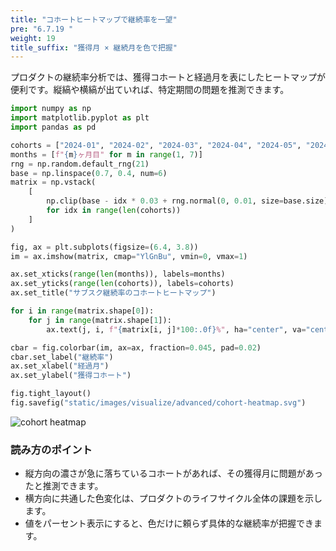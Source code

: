 ```yaml
---
title: "コホートヒートマップで継続率を一望"
pre: "6.7.19 "
weight: 19
title_suffix: "獲得月 × 継続月を色で把握"
---
```


プロダクトの継続率分析では、獲得コホートと経過月を表にしたヒートマップが便利です。縦縞や横縞が出ていれば、特定期間の問題を推測できます。

```python
import numpy as np
import matplotlib.pyplot as plt
import pandas as pd

cohorts = ["2024-01", "2024-02", "2024-03", "2024-04", "2024-05", "2024-06"]
months = [f"{m}ヶ月目" for m in range(1, 7)]
rng = np.random.default_rng(21)
base = np.linspace(0.7, 0.4, num=6)
matrix = np.vstack(
    [
        np.clip(base - idx * 0.03 + rng.normal(0, 0.01, size=base.size), 0.1, 0.9)
        for idx in range(len(cohorts))
    ]
)

fig, ax = plt.subplots(figsize=(6.4, 3.8))
im = ax.imshow(matrix, cmap="YlGnBu", vmin=0, vmax=1)

ax.set_xticks(range(len(months)), labels=months)
ax.set_yticks(range(len(cohorts)), labels=cohorts)
ax.set_title("サブスク継続率のコホートヒートマップ")

for i in range(matrix.shape[0]):
    for j in range(matrix.shape[1]):
        ax.text(j, i, f"{matrix[i, j]*100:.0f}%", ha="center", va="center", fontsize=9)

cbar = fig.colorbar(im, ax=ax, fraction=0.045, pad=0.02)
cbar.set_label("継続率")
ax.set_xlabel("経過月")
ax.set_ylabel("獲得コホート")

fig.tight_layout()
fig.savefig("static/images/visualize/advanced/cohort-heatmap.svg")
```

![cohort heatmap](/images/visualize/advanced/cohort-heatmap.svg)

### 読み方のポイント
- 縦方向の濃さが急に落ちているコホートがあれば、その獲得月に問題があったと推測できます。
- 横方向に共通した色変化は、プロダクトのライフサイクル全体の課題を示します。
- 値をパーセント表示にすると、色だけに頼らず具体的な継続率が把握できます。
